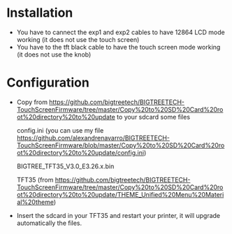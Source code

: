 # Installation
* You have to cannect the exp1 and exp2 cables to have 12864 LCD mode working (it does not use the touch screen)
* You have to the tft black cable to have the touch screen mode working (it does not use the knob)

# Configuration
* Copy from https://github.com/bigtreetech/BIGTREETECH-TouchScreenFirmware/tree/master/Copy%20to%20SD%20Card%20root%20directory%20to%20update to your sdcard some files

    config.ini (you can use my file https://github.com/alexandrenavarro/BIGTREETECH-TouchScreenFirmware/blob/master/Copy%20to%20SD%20Card%20root%20directory%20to%20update/config.ini)
    
    BIGTREE_TFT35_V3.0_E3.26.x.bin
    
    TFT35 (from https://github.com/bigtreetech/BIGTREETECH-TouchScreenFirmware/tree/master/Copy%20to%20SD%20Card%20root%20directory%20to%20update/THEME_Unified%20Menu%20Material%20theme)
    
* Insert the sdcard in your TFT35 and restart your printer, it will upgrade automatically the files.
